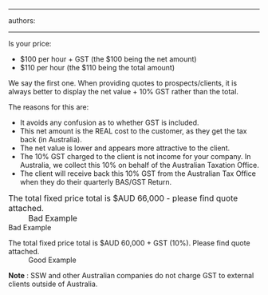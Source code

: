 

---
authors:

---




<span class='intro'> 
  <p>Is your price&#58; </p>
<ul>
    <li>$100 per hour + GST (the $100 being the net amount) </li>
    <li>$110 per hour (the $110 being the total amount) </li>
</ul>
 </span>


  <p>We say the first one. When providing quotes to prospects/clients, it is always better to display the net value + 10% GST rather than the total. </p>
<p>The reasons for this are&#58; </p>
<ul>
    <li>It avoids any confusion as to whether GST is included. </li>
    <li>This net amount is the REAL cost to the customer, as they get the tax back (in Australia). </li>
    <li>The net value is lower and appears more attractive to the client. </li>
    <li>The 10% GST charged to the client is not income for your company. In Australia, we collect this 10% on behalf of the Australian Taxation Office. </li>
    <li>The client will receive back this 10% GST from the Australian Tax Office when they do their quarterly BAS/GST Return. </li>
</ul>
<dl class="bad"><font class="ms-rteCustom-FigureBad" size="+0">
    <dt>The total fixed price total is $AUD 66,000 - please find quote attached. </dt>
    <dd>Bad Example </dd>
    </font>Bad Example </dl>
    <dl class="good">
        <dt class="ms-rteCustom-FigureGood">The total fixed price total is $AUD 60,000 + GST (10%). Please find quote attached. </dt>
        <dd>Good Example </dd>
    </dl>
    <p><b>Note</b> &#58; SSW and other Australian companies do not charge GST to external clients outside of Australia.</p>




